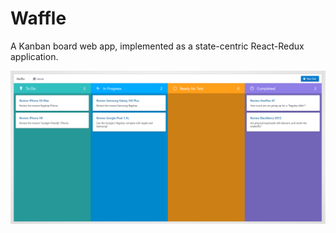 # Waffle

A Kanban board web app, implemented as a state-centric React-Redux application.

![ui.png](ui.png)

